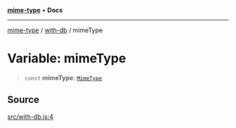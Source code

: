 [**mime-type**](../../README.md) • **Docs**

***

[mime-type](../../modules.md) / [with-db](../README-1.md) / mimeType

# Variable: mimeType

> `const` **mimeType**: [`MimeType`](../../index/classes/MimeType.md)

## Source

[src/with-db.js:4](https://github.com/snowyu/mime-type.js/blob/506a27e6fa8f524713529ccf752c8cd017a98081/src/with-db.js#L4)
